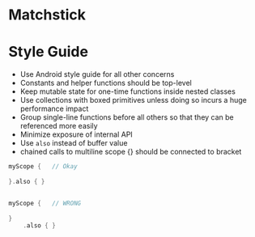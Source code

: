 # Matchstick

# Style Guide
- Use Android style guide for all other concerns
- Constants and helper functions should be top-level
- Keep mutable state for one-time functions inside nested classes
- Use collections with boxed primitives unless doing so incurs a huge performance impact
- Group single-line functions before all others so that they can be referenced more easily
- Minimize exposure of internal API
- Use `also` instead of buffer value
- chained calls to multiline scope {} should be connected to bracket
```kotlin
myScope {   // Okay
    
}.also { }


myScope {   // WRONG
    
}
    .also { }
```